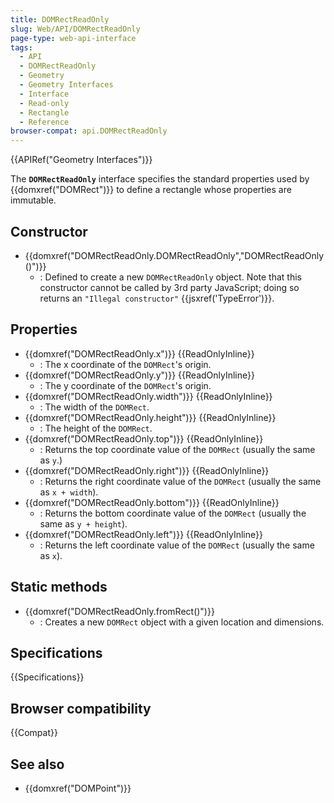 ```yaml
---
title: DOMRectReadOnly
slug: Web/API/DOMRectReadOnly
page-type: web-api-interface
tags:
  - API
  - DOMRectReadOnly
  - Geometry
  - Geometry Interfaces
  - Interface
  - Read-only
  - Rectangle
  - Reference
browser-compat: api.DOMRectReadOnly
---
```

{{APIRef("Geometry Interfaces")}}

The **`DOMRectReadOnly`** interface specifies the standard properties used by {{domxref("DOMRect")}} to define a rectangle whose properties are immutable.

## Constructor

- {{domxref("DOMRectReadOnly.DOMRectReadOnly","DOMRectReadOnly()")}}
  - : Defined to create a new `DOMRectReadOnly` object. Note that this constructor cannot be called by 3rd party JavaScript; doing so returns an `"Illegal constructor"` {{jsxref('TypeError')}}.

## Properties

- {{domxref("DOMRectReadOnly.x")}} {{ReadOnlyInline}}
  - : The x coordinate of the `DOMRect`'s origin.
- {{domxref("DOMRectReadOnly.y")}} {{ReadOnlyInline}}
  - : The y coordinate of the `DOMRect`'s origin.
- {{domxref("DOMRectReadOnly.width")}} {{ReadOnlyInline}}
  - : The width of the `DOMRect`.
- {{domxref("DOMRectReadOnly.height")}} {{ReadOnlyInline}}
  - : The height of the `DOMRect`.
- {{domxref("DOMRectReadOnly.top")}} {{ReadOnlyInline}}
  - : Returns the top coordinate value of the `DOMRect` (usually the same as `y`.)
- {{domxref("DOMRectReadOnly.right")}} {{ReadOnlyInline}}
  - : Returns the right coordinate value of the `DOMRect` (usually the same as `x + width`).
- {{domxref("DOMRectReadOnly.bottom")}} {{ReadOnlyInline}}
  - : Returns the bottom coordinate value of the `DOMRect` (usually the same as `y + height`).
- {{domxref("DOMRectReadOnly.left")}} {{ReadOnlyInline}}
  - : Returns the left coordinate value of the `DOMRect` (usually the same as `x`).

## Static methods

- {{domxref("DOMRectReadOnly.fromRect()")}}
  - : Creates a new `DOMRect` object with a given location and dimensions.

## Specifications

{{Specifications}}

## Browser compatibility

{{Compat}}

## See also

- {{domxref("DOMPoint")}}
